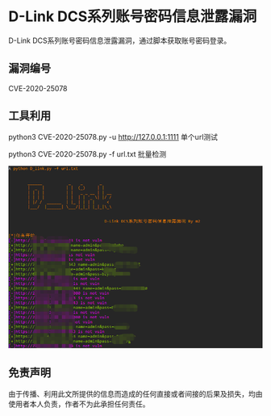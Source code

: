 # D-Link DCS系列账号密码信息泄露漏洞
D-Link DCS系列账号密码信息泄露漏洞，通过脚本获取账号密码登录。

## 漏洞编号

CVE-2020-25078

## 工具利用

python3 CVE-2020-25078.py -u http://127.0.0.1:1111 单个url测试

python3 CVE-2020-25078.py -f url.txt 批量检测

![](./exp.png)

## 免责声明

由于传播、利用此文所提供的信息而造成的任何直接或者间接的后果及损失，均由使用者本人负责，作者不为此承担任何责任。
